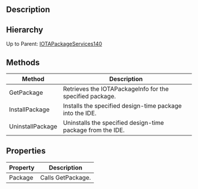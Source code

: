 ## Description

## Hierarchy
Up to Parent: [IOTAPackageServices140](IOTAPackageServices140)

## Methods
| Method | Description |
| ------------- | ------------- |
| GetPackage |  Retrieves the IOTAPackageInfo for the specified package.  | 
| InstallPackage |  Installs the specified design-time package into the IDE.  | 
| UninstallPackage |  Uninstalls the specified design-time package from the IDE.  | 

## Properties
| Property | Description |
| ------------- | ------------- |
| Package | Calls GetPackage. |
